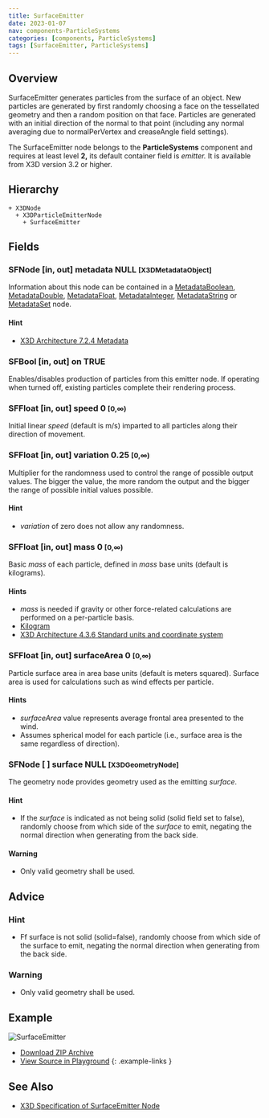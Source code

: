 ```yaml
---
title: SurfaceEmitter
date: 2023-01-07
nav: components-ParticleSystems
categories: [components, ParticleSystems]
tags: [SurfaceEmitter, ParticleSystems]
---
```

<style>
.post h3 {
  word-spacing: 0.2em;
}
</style>

## Overview

SurfaceEmitter generates particles from the surface of an object. New particles are generated by first randomly choosing a face on the tessellated geometry and then a random position on that face. Particles are generated with an initial direction of the normal to that point (including any normal averaging due to normalPerVertex and creaseAngle field settings).

The SurfaceEmitter node belongs to the **ParticleSystems** component and requires at least level **2,** its default container field is *emitter.* It is available from X3D version 3.2 or higher.

## Hierarchy

```
+ X3DNode
  + X3DParticleEmitterNode
    + SurfaceEmitter
```

## Fields

### SFNode [in, out] **metadata** NULL <small>[X3DMetadataObject]</small>

Information about this node can be contained in a [MetadataBoolean](/x_ite/components/core/metadataboolean/), [MetadataDouble](/x_ite/components/core/metadatadouble/), [MetadataFloat](/x_ite/components/core/metadatafloat/), [MetadataInteger](/x_ite/components/core/metadatainteger/), [MetadataString](/x_ite/components/core/metadatastring/) or [MetadataSet](/x_ite/components/core/metadataset/) node.

#### Hint

- [X3D Architecture 7.2.4 Metadata](https://www.web3d.org/specifications/X3Dv4/ISO-IEC19775-1v4-IS/Part01/components/core.html#Metadata)

### SFBool [in, out] **on** TRUE

Enables/disables production of particles from this emitter node. If operating when turned off, existing particles complete their rendering process.

### SFFloat [in, out] **speed** 0 <small>[0,∞)</small>

Initial linear *speed* (default is m/s) imparted to all particles along their direction of movement.

### SFFloat [in, out] **variation** 0.25 <small>[0,∞)</small>

Multiplier for the randomness used to control the range of possible output values. The bigger the value, the more random the output and the bigger the range of possible initial values possible.

#### Hint

- *variation* of zero does not allow any randomness.

### SFFloat [in, out] **mass** 0 <small>[0,∞)</small>

Basic *mass* of each particle, defined in *mass* base units (default is kilograms).

#### Hints

- *mass* is needed if gravity or other force-related calculations are performed on a per-particle basis.
- [Kilogram](https://en.wikipedia.org/wiki/Kilogram)
- [X3D Architecture 4.3.6 Standard units and coordinate system](https://www.web3d.org/specifications/X3Dv4/ISO-IEC19775-1v4-IS/Part01/concepts.html#Standardunitscoordinates)

### SFFloat [in, out] **surfaceArea** 0 <small>[0,∞)</small>

Particle surface area in area base units (default is meters squared). Surface area is used for calculations such as wind effects per particle.

#### Hints

- *surfaceArea* value represents average frontal area presented to the wind.
- Assumes spherical model for each particle (i.e., surface area is the same regardless of direction).

### SFNode [ ] **surface** NULL <small>[X3DGeometryNode]</small>

The geometry node provides geometry used as the emitting *surface*.

#### Hint

- If the *surface* is indicated as not being solid (solid field set to false), randomly choose from which side of the *surface* to emit, negating the normal direction when generating from the back side.

#### Warning

- Only valid geometry shall be used.

## Advice

### Hint

- Ff surface is not solid (solid=false), randomly choose from which side of the surface to emit, negating the normal direction when generating from the back side.

### Warning

- Only valid geometry shall be used.

## Example

<x3d-canvas class="xr-button-br" src="https://create3000.github.io/media/examples/ParticleSystems/SurfaceEmitter/SurfaceEmitter.x3d" contentScale="auto" update="auto">
  <img src="https://create3000.github.io/media/examples/ParticleSystems/SurfaceEmitter/screenshot.png" alt="SurfaceEmitter"/>
</x3d-canvas>

- [Download ZIP Archive](https://create3000.github.io/media/examples/ParticleSystems/SurfaceEmitter/SurfaceEmitter.zip)
- [View Source in Playground](/x_ite/playground/?url=https://create3000.github.io/media/examples/ParticleSystems/SurfaceEmitter/SurfaceEmitter.x3d)
{: .example-links }

## See Also

- [X3D Specification of SurfaceEmitter Node](https://www.web3d.org/documents/specifications/19775-1/V4.0/Part01/components/particleSystems.html#SurfaceEmitter)
